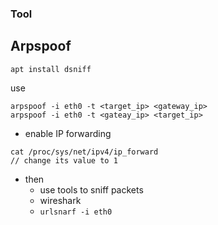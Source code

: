 ### Tool

## Arpspoof
```
apt install dsniff
```

use

```
arpspoof -i eth0 -t <target_ip> <gateway_ip>
arpspoof -i eth0 -t <gateay_ip> <target_ip>
```

* enable IP forwarding
```
cat /proc/sys/net/ipv4/ip_forward
// change its value to 1
```

* then 
  * use tools to sniff packets 
  * wireshark
  * `urlsnarf -i eth0`